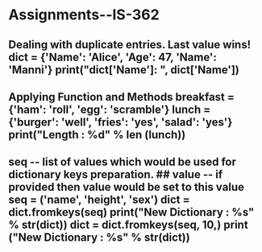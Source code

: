 # Assignments--IS-362

## Dealing with duplicate entries. Last value wins! dict = {'Name': 'Alice', 'Age': 47, 'Name': 'Manni'} print("dict['Name']: ", dict['Name'])

## Applying Function and Methods breakfast = {'ham': 'roll', 'egg': 'scramble'} lunch = {'burger': 'well', 'fries': 'yes', 'salad': 'yes'} print("Length : %d" % len (lunch))

## seq -- list of values which would be used for dictionary keys preparation. ## value -- if provided then value would be set to this value seq = ('name', 'height', 'sex') dict = dict.fromkeys(seq) print("New Dictionary : %s" % str(dict)) dict = dict.fromkeys(seq, 10,) print ("New Dictionary : %s" % str(dict))
